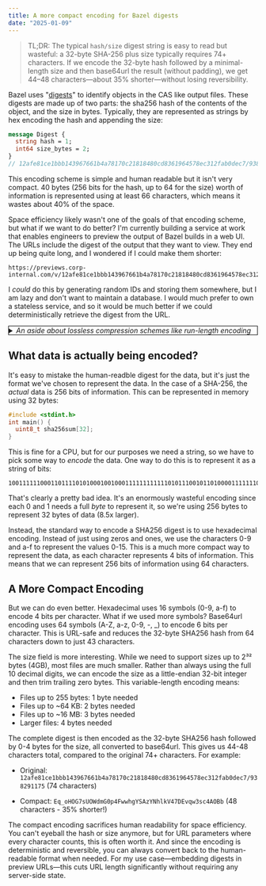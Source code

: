 ```yaml
---
title: A more compact encoding for Bazel digests
date: "2025-01-09"
---
```


> TL;DR: The typical `hash/size` digest string is easy to read but wasteful: a 32-byte SHA-256 plus size typically requires 74+ characters. If we encode the 32-byte hash followed by a minimal-length size and then base64url the result (without padding), we get 44–48 characters—about 35% shorter—without losing reversibility.

Bazel uses "[digests](https://github.com/bazelbuild/remote-apis/blob/9a0af1d31814bfcbd16dce545d10899bfc2445b7/build/bazel/remote/execution/v2/remote_execution.proto#L983-L990)" to identify objects in the CAS like output files. These digests are made up of two parts: the sha256 hash of the contents of the object, and the size in bytes. Typically, they are represented as strings by hex encoding the hash and appending the size:

```proto
message Digest {
  string hash = 1;
  int64 size_bytes = 2;
}
// 12afe81ce1bbb143967661b4a78170c21818480cd8361964578ec312fab0dec7/938291175
```

This encoding scheme is simple and human readable but it isn't very compact. 40 bytes (256 bits for the hash, up to 64 for the size) worth of information is represented using at least 66 characters, which means it wastes about 40% of the space.

Space efficiency likely wasn't one of the goals of that encoding scheme, but what if we want to do better? I'm currently building a service at work that enables engineers to preview the output of Bazel builds in a web UI. The URLs include the digest of the output that they want to view. They end up being quite long, and I wondered if I could make them shorter:

```
https://previews.corp-internal.com/v/12afe81ce1bbb143967661b4a78170c21818480cd8361964578ec312fab0dec7/938291175/
```

I *could* do this by generating random IDs and storing them somewhere, but I am lazy and don't want to maintain a database. I would much prefer to own a stateless service, and so it would be much better if we could deterministically retrieve the digest from the URL.

<details style="border: 1px solid black">
  <summary><em>An aside about lossless compression schemes like run-length encoding</em></summary>

  <p>
    Using a lossless compression scheme like run-length encoding is tempting to a fool like me but works very poorly. In brief, lossless compression schemes work well when the data they are compressing exhibits *statistical redundancy*, or repeated patterns. This might work well if the data that was encoded in the hexadecimal exhibited some pattern that we could exploit, like most of the bytes being 0, but SHA functions are intentionally designed so that their outputs look like random data (*"uniformly distributed over the output space"*).
  </p>

  <p>
    As a result, RLE does a horrible job of compressing hex-encoded SHA-256 hashes. Even if you cheat by dropping the run length of 1-byte runs, you still don't make the string any shorter on average.
  </p>
</details>

## What data is actually being encoded?

It's easy to mistake the human-readble digest for the data, but it's just the format we've chosen to represent the data. In the case of a SHA-256, the *actual* data is 256 bits of information. This can be represented in memory using 32 bytes:

```c
#include <stdint.h>
int main() {
  uint8_t sha256sum[32];
}
```

This is fine for a CPU, but for our purposes we need a string, so we have to pick some way to *encode* the data. One way to do this is to represent it as a string of bits:

```
100111111000110111101010001001000111111111111010111001011010000111111101111000110000001011010111110011001101110010010001001100010110100111101101101000111101110111101110100001011111010000101110111111101111111001001010111110000
```

That's clearly a pretty bad idea. It's an enormously wasteful encoding since each 0 and 1 needs a full *byte* to represent it, so we're using 256 bytes to represent 32 bytes of data (8.5x larger).

Instead, the standard way to encode a SHA256 digest is to use hexadecimal encoding. Instead of just using zeros and ones, we use the characters 0-9 and a-f to represent the values 0-15. This is a much more compact way to represent the data, as each character represents 4 bits of information. This means that we can represent 256 bits of information using 64 characters.

## A More Compact Encoding

But we can do even better. Hexadecimal uses 16 symbols (0-9, a-f) to encode 4 bits per character. What if we used more symbols? Base64url encoding uses 64 symbols (A-Z, a-z, 0-9, -, \_) to encode 6 bits per character. This is URL-safe and reduces the 32-byte SHA256 hash from 64 characters down to just 43 characters.

The size field is more interesting. While we need to support sizes up to 2³² bytes (4GB), most files are much smaller. Rather than always using the full 10 decimal digits, we can encode the size as a little-endian 32-bit integer and then trim trailing zero bytes. This variable-length encoding means:

- Files up to 255 bytes: 1 byte needed
- Files up to ~64 KB: 2 bytes needed
- Files up to ~16 MB: 3 bytes needed
- Larger files: 4 bytes needed

The complete digest is then encoded as the 32-byte SHA256 hash followed by 0-4 bytes for the size, all converted to base64url. This gives us 44-48 characters total, compared to the original 74+ characters. For example:

- Original: `12afe81ce1bbb143967661b4a78170c21818480cd8361964578ec312fab0dec7/938291175` (74 characters)

- Compact: `Eq_oHOG7sUOWdmG0p4FwwhgYSAzYNhlkV47DEvqw3sc4AOBb` (48 characters - 35% shorter!)

The compact encoding sacrifices human readability for space efficiency. You can't eyeball the hash or size anymore, but for URL parameters where every character counts, this is often worth it. And since the encoding is deterministic and reversible, you can always convert back to the human-readable format when needed. For my use case—embedding digests in preview URLs—this cuts URL length significantly without requiring any server-side state.
